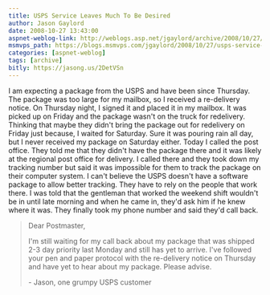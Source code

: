 ```yaml
---
title: USPS Service Leaves Much To Be Desired
author: Jason Gaylord
date: 2008-10-27 13:43:00
aspnet-weblog-link: http://weblogs.asp.net/jgaylord/archive/2008/10/27/usps-service-leaves-much-to-be-desired.aspx
msmvps_path: https://blogs.msmvps.com/jgaylord/2008/10/27/usps-service-leaves-much-to-be-desired/
categories: [aspnet-weblog]
tags: [archive]
bitly: https://jasong.us/2DetVSn
---
```


I am expecting a package from the USPS and have been since Thursday. The package was too large for my mailbox, so I received a re-delivery notice. On Thursday night, I signed it and placed it in my mailbox. It was picked up on Friday and the package wasn't on the truck for redelivery. Thinking that maybe they didn't bring the package out for redelivery on Friday just because, I waited for Saturday. Sure it was pouring rain all day, but I never received my package on Saturday either. Today I called the post office. They told me that they didn't have the package there and it was likely at the regional post office for delivery. I called there and they took down my tracking number but said it was impossible for them to track the package on their computer system. I can't believe the USPS doesn't have a software package to allow better tracking. They have to rely on the people that work there. I was told that the gentleman that worked the weekend shift wouldn't be in until late morning and when he came in, they'd ask him if he knew where it was. They finally took my phone number and said they'd call back.

> Dear Postmaster,
> 
> I'm still waiting for my call back about my package that was shipped 2-3 day priority last Monday and still has yet to arrive. I've followed your pen and paper protocol with the re-delivery notice on Thursday and have yet to hear about my package. Please advise.
> 
> \- Jason, one grumpy USPS customer